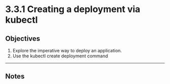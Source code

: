 # 3.3.1 Creating a deployment via kubectl

## Objectives
1. Explore the imperative way to deploy an application.
2. Use the kubectl create deployment command

---

## Notes

